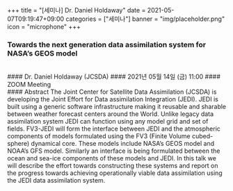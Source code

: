 +++
title = "[세미나] Dr. Daniel Holdaway"
date = 2021-05-07T09:19:47+09:00
categories = ["세미나"]
banner = "img/placeholder.png"
icon = "microphone"
+++
### Towards the next generation data assimilation system for NASA’s GEOS model   
<br>
#### Dr. Daniel Holdaway (JCSDA)
#### 2021년 05월 14일 (금) 11:00
#### ZOOM Meeting
<br>
#### Abstract
The Joint Center for Satellite Data Assimilation (JCSDA) is developing the Joint Effort for
Data assimilation Integration (JEDI). JEDI is built using a generic software infrastructure making it
reusable and sharable between weather forecast centers around the World. Unlike legacy data
assimilation system JEDI can function using any model grid and set of fields. FV3-JEDI will form the
interface between JEDI and the atmospheric components of models formulated using the FV3 (Finite
Volume cubed-sphere) dynamical core. These models include NASA’s GEOS model and NOAA’s
GFS model. Similarly an interface is being formulated between the ocean and sea-ice components of
these models and JEDI. In this talk we will describe the effort towards constructing these systems and
report on the progress towards achieving operationally viable data assimilation using the JEDI data
assimilation system.

